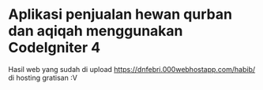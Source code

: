 # Aplikasi penjualan hewan qurban dan aqiqah menggunakan CodeIgniter 4 

<!-- ## What is CodeIgniter? -->

Hasil web yang sudah di upload https://dnfebri.000webhostapp.com/habib/ di hosting gratisan :V